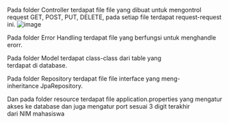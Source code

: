 Pada folder Controller terdapat file file yang dibuat untuk mengontrol request GET, POST, PUT, DELETE, pada setiap file terdapat request-request ini. 
![image](https://github.com/mirahkartikac/Tugas-Api/assets/114989336/8df40627-62fd-49cc-b09f-02adb0acaf9e)

Pada folder Error Handling terdapat file yang berfungsi untuk menghandle erorr. 


Pada folder Model terdapat class-class dari table yang terdapat di database.

Pada folder Repository terdapat file file interface yang meng-inheritance JpaRepository.

Dan pada folder resource terdapat file application.properties yang mengatur akses ke database dan juga mengatur port sesuai 3 digit terakhir dari NIM mahasiswa



